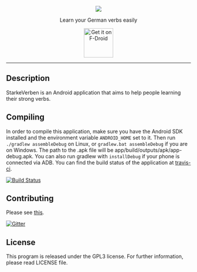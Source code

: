 <p align="center"><img src="https://raw.githubusercontent.com/Sw24Softwares/StarkeVerben/master/app/src/main/res/mipmap-xxxhdpi/ic_launcher.png"></p>
<p align="center">Learn your German verbs easily</p>

[<p align="center"><img src="https://f-droid.org/badge/get-it-on.png"
    alt="Get it on F-Droid"
    height="80"></p>](https://f-droid.org/app/org.sw24softwares.starkeverben)

---

## Description
StarkeVerben is an Android application that aims to help people learning their strong verbs.

## Compiling
In order to compile this application, make sure you have the Android SDK installed and the environment variable `ANDROID_HOME` set to it. Then run `./gradlew assembleDebug` on Linux, or `gradlew.bat assembleDebug` if you are on Windows. The path to the .apk file will be app/build/outputs/apk/app-debug.apk. You can also run gradlew with `installDebug` if your phone is connected via ADB. You can find the build status of the application at [travis-ci](https://travis-ci.org).

[![Build Status](https://travis-ci.org/Sw24Softwares/StarkeVerben.svg?branch=master)](https://travis-ci.org/Sw24Softwares/StarkeVerben)

## Contributing
Please see [this](https://github.com/Sw24Softwares/StarkeVerben/blob/master/CONTRIBUTING.md).

[![Gitter](https://badges.gitter.im/Sw24Softwares/StarkeVerben.svg)](https://gitter.im/Sw24Softwares/StarkeVerben?utm_source=badge&utm_medium=badge&utm_campaign=pr-badge)

## License
This program is released under the GPL3 license. For further information, please read LICENSE file.

